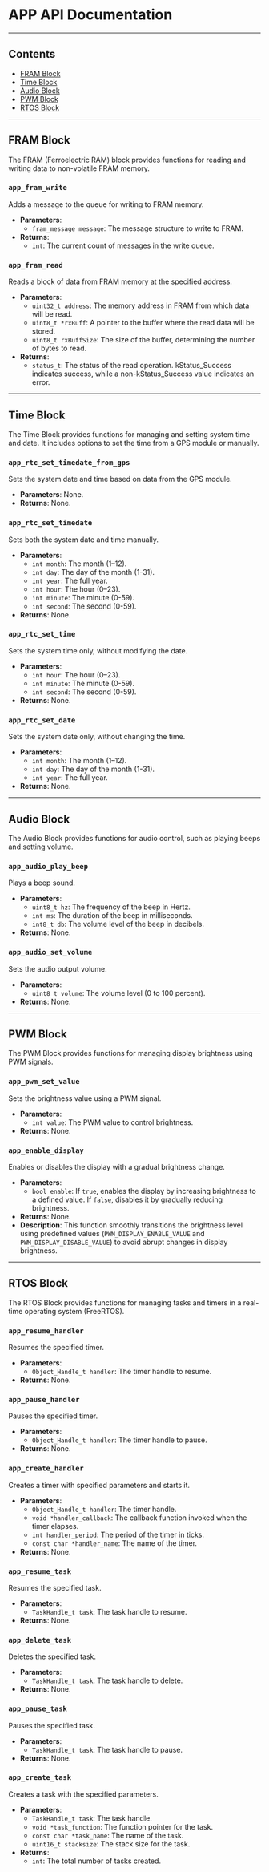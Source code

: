 # APP API Documentation

---
## Contents
- [FRAM Block](#fram-block)
- [Time Block](#time-block)
- [Audio Block](#audio-block)
- [PWM Block](#pwm-block)
- [RTOS Block](#rtos-block)
---

## FRAM Block

The FRAM (Ferroelectric RAM) block provides functions for reading and writing data to non-volatile FRAM memory.

### `app_fram_write`
Adds a message to the queue for writing to FRAM memory.

- **Parameters**:
  - `fram_message message`: The message structure to write to FRAM.
- **Returns**: 
  - `int`: The current count of messages in the write queue.

### `app_fram_read`
Reads a block of data from FRAM memory at the specified address.

- **Parameters**:
  - `uint32_t address`: The memory address in FRAM from which data will be read.
  - `uint8_t *rxBuff`: A pointer to the buffer where the read data will be stored.
  - `uint8_t rxBuffSize`: The size of the buffer, determining the number of bytes to read.
- **Returns**:
  - `status_t`: The status of the read operation. kStatus_Success indicates success, while a non-kStatus_Success value indicates an error.

---

## Time Block

The Time Block provides functions for managing and setting system time and date. It includes options to set the time from a GPS module or manually.

### `app_rtc_set_timedate_from_gps`
Sets the system date and time based on data from the GPS module.

- **Parameters**: None.
- **Returns**: None.

### `app_rtc_set_timedate`
Sets both the system date and time manually.

- **Parameters**:
  - `int month`: The month (1–12).
  - `int day`: The day of the month (1-31).
  - `int year`: The full year.
  - `int hour`: The hour (0–23).
  - `int minute`: The minute (0-59).
  - `int second`: The second (0-59).
- **Returns**: None.

### `app_rtc_set_time`
Sets the system time only, without modifying the date.

- **Parameters**:
  - `int hour`: The hour (0–23).
  - `int minute`: The minute (0-59).
  - `int second`: The second (0-59).
- **Returns**: None.

### `app_rtc_set_date`
Sets the system date only, without changing the time.

- **Parameters**:
  - `int month`: The month (1–12).
  - `int day`: The day of the month (1-31).
  - `int year`: The full year.
- **Returns**: None.

---

## Audio Block

The Audio Block provides functions for audio control, such as playing beeps and setting volume.

### `app_audio_play_beep`
Plays a beep sound.

- **Parameters**:
  - `uint8_t hz`: The frequency of the beep in Hertz.
  - `int ms`: The duration of the beep in milliseconds.
  - `int8_t db`: The volume level of the beep in decibels.
- **Returns**: None.

### `app_audio_set_volume`
Sets the audio output volume.

- **Parameters**:
  - `uint8_t volume`: The volume level (0 to 100 percent).
- **Returns**: None.

---

## PWM Block

The PWM Block provides functions for managing display brightness using PWM signals.

### `app_pwm_set_value`
Sets the brightness value using a PWM signal.

- **Parameters**:
  - `int value`: The PWM value to control brightness.
- **Returns**: None.

### `app_enable_display`
Enables or disables the display with a gradual brightness change.

- **Parameters**:
  - `bool enable`: If `true`, enables the display by increasing brightness to a defined value. If `false`, disables it by gradually reducing brightness.
- **Returns**: None.
- **Description**: This function smoothly transitions the brightness level using predefined values (`PWM_DISPLAY_ENABLE_VALUE` and `PWM_DISPLAY_DISABLE_VALUE`) to avoid abrupt changes in display brightness.

---

## RTOS Block

The RTOS Block provides functions for managing tasks and timers in a real-time operating system (FreeRTOS).

### `app_resume_handler`
Resumes the specified timer.

- **Parameters**:
  - `Object_Handle_t handler`: The timer handle to resume.
- **Returns**: None.

### `app_pause_handler`
Pauses the specified timer.

- **Parameters**:
  - `Object_Handle_t handler`: The timer handle to pause.
- **Returns**: None.

### `app_create_handler`
Creates a timer with specified parameters and starts it.

- **Parameters**:
  - `Object_Handle_t handler`: The timer handle.
  - `void *handler_callback`: The callback function invoked when the timer elapses.
  - `int handler_period`: The period of the timer in ticks.
  - `const char *handler_name`: The name of the timer.
- **Returns**: None.

### `app_resume_task`
Resumes the specified task.

- **Parameters**:
  - `TaskHandle_t task`: The task handle to resume.
- **Returns**: None.

### `app_delete_task`
Deletes the specified task.

- **Parameters**:
  - `TaskHandle_t task`: The task handle to delete.
- **Returns**: None.

### `app_pause_task`
Pauses the specified task.

- **Parameters**:
  - `TaskHandle_t task`: The task handle to pause.
- **Returns**: None.

### `app_create_task`
Creates a task with the specified parameters.

- **Parameters**:
  - `TaskHandle_t task`: The task handle.
  - `void *task_function`: The function pointer for the task.
  - `const char *task_name`: The name of the task.
  - `uint16_t stacksize`: The stack size for the task.
- **Returns**: 
  - `int`: The total number of tasks created.
